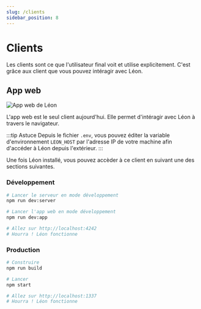 ```yaml
---
slug: /clients
sidebar_position: 8
---
```


# Clients

Les clients sont ce que l'utilisateur final voit et utilise explicitement. C'est grâce aux client que vous pouvez intéragir avec Léon.

## App web

![App web de Léon](/img/guide/web-app_client_fr.png "App web de Léon")

L'app web est le seul client aujourd'hui. Elle permet d'intéragir avec Léon à travers le navigateur.

:::tip Astuce
Depuis le fichier `.env`, vous pouvez éditer la variable d'environnement `LEON_HOST` par l'adresse IP de votre machine afin d'accéder à Léon depuis l'extérieur.
:::

Une fois Léon installé, vous pouvez accèder à ce client en suivant une des sections suivantes.

### Développement

```bash
# Lancer le serveur en mode développement
npm run dev:server

# Lancer l'app web en mode développement
npm run dev:app

# Allez sur http://localhost:4242
# Hourra ! Léon fonctionne
```

### Production

```bash
# Construire
npm run build

# Lancer
npm start

# Allez sur http://localhost:1337
# Hourra ! Léon fonctionne
```
